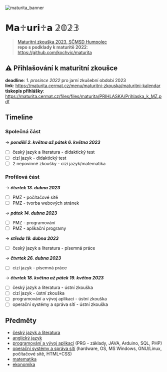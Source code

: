 ![maturita_banner](https://user-images.githubusercontent.com/95103224/196136666-3caa8fd6-96b7-4068-bd01-f8fd9169b424.gif)
# 𝗠𝗮♱𝘂𝗿𝗶♱𝗮 𝟚𝟘𝟚𝟛

> [Maturitní zkouška 2023, SČMSD Humpolec](https://www.stredniskola.com/index.php/maturitni-zkouska/)   
**repo s podklady k maturitě 2022**: https://github.com/kochvic/maturita

## :warning: Přihlašování k maturitní zkoušce
**deadline**: *1. prosince 2022* pro jarní zkušební období 2023   
**link**: https://maturita.cermat.cz/menu/maturitni-zkouska/maturitni-kalendar   
**tiskopis přihlášky**: https://maturita.cermat.cz/files/files/maturita/PRIHLASKA/Prihlaska_k_MZ.pdf

## Timeline

### Společná část

&rarr; ***pondělí 2. května až pátek 6. května 2023***
- [ ] český jazyk a literatura - didaktický test
- [ ] cizí jazyk - didaktický test
- [ ] 2 nepovinné zkoušky - cizí jazyk/matematika
 
### Profilová část

&rarr; ***čtvrtek 13. dubna 2023***
- [ ] PMZ - počítačové sítě
- [ ] PMZ - tvorba webových stránek

&rarr; ***pátek 14. dubna 2023***
- [ ] PMZ - programování
- [ ] PMZ - aplikační programy

&rarr; ***středa 19. dubna 2023***
- [ ] český jazyk a literatura - písemná práce

&rarr; ***čtvrtek 26. dubna 2023***
- [ ] cizí jazyk - písemná práce

&rarr; ***čtvrtek 18. května až pátek 19. května 2023***
- [ ] český jazyk a literatura - ústní zkouška
- [ ] cizí jazyk - ústní zkouška
- [ ] programování a vývoj aplikací - ústní zkouška
- [ ] operační systémy a správa sítí - ústní zkouška

## Předměty
* [český jazyk a literatura](cestina)
* [anglický jazyk](anglictina)
* [programování a vývoj aplikací](programovani-aplikace) (PRG - základy, JAVA, Arduino, SQL, PHP)
* [operační systémy a správa sítí](os-site) (hardware, OS, MS Windows, GNU/Linux, počítačové sítě, HTML+CSS)
* [matematika](matematika)
* [ekonomika](ekonomika)

<!--* [Odborné předměty IT](https://www.stredniskola.com/wp-content/uploads/2021/10/MZ-okruhy-IT.pdf)
* [Anglický jazyk](https://www.stredniskola.com/wp-content/uploads/2022/09/AJ_Maturitni-okruhy-2022_2023.pdf)
* [Seznam doporučené četby](https://www.stredniskola.com/wp-content/uploads/2022/09/Seznam-doporucene-cetby-k-maturitni-zkousce-pro-skolni-rok-2022-2023.pdf)-->
